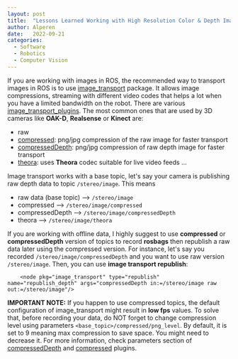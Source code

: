 ```yaml
---
layout: post
title:  "Lessons Learned Working with High Resolution Color & Depth Images in ROS"
author: Alperen
date:   2022-09-21
categories:
  - Software
  - Robotics
  - Computer Vision
---
```


If you are working with images in ROS, the recommended way to transport images in ROS is to use [image_transport](http://wiki.ros.org/image_transport) package. It allows image compressions, streaming with different video codes that helps a lot when you have a limited bandwidth on the robot. There are various [image_transport_plugins](http://wiki.ros.org/image_transport_plugins). The most common ones that are used by 3D cameras like **OAK-D**, **Realsense** or **Kinect** are:
* raw
* [compressed](http://wiki.ros.org/compressed_image_transport): png/jpg compression of the raw image for faster transport
* [compressedDepth](http://wiki.ros.org/compressed_depth_image_transport): png/jpg compression of raw depth image for faster transport
* [theora](http://wiki.ros.org/theora_image_transport): uses **Theora** codec suitable for live video feeds
...


Image transport works with a base topic, let's say your camera is publishing raw depth data to topic ```/stereo/image```. This means 
* raw data (base topic) --> ```/stereo/image``` 
* compressed --> ```/stereo/image/compressed```
* compressedDepth --> ```/stereo/image/compressedDepth```
* theora --> ```/stereo/image/theora```

If you are working with offline data, I highly suggest to use **compressed** or **compressedDepth** version of topics to record **rosbags** then republish a raw data later using the compressed version. For instance, let's say you recorded ```/stereo/image/compressedDepth``` and you want to use raw version ```/stereo/image```. Then, you can use **image transport republish**:
```
    <node pkg="image_transport" type="republish" name="republish_depth" args="compressedDepth in:=/stereo/image raw out:=/stereo/image"/>
```

**IMPORTANT NOTE:** If you happen to use compressed topics, the default configuration of image_transport might result in **low fps** values. To solve that, before recording your data, do NOT forget to change compression level using parameters ```<base_topic>/compressed/png_level```. By default, it is set to 9 meaning max compression to save space. You might need to decrease it. For more information, check parameters section of [compressedDepth](http://wiki.ros.org/compressed_depth_image_transport) and [compressed](http://wiki.ros.org/compressed_image_transport) plugins.

<center> 
  <script type='text/javascript' src='https://storage.ko-fi.com/cdn/widget/Widget_2.js'></script><script type='text/javascript' style="text-align:center">kofiwidget2.init('Buy Me a Coffee', '#e08428', 'V7V3IDOGW');kofiwidget2.draw();</script> 
</center>